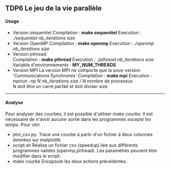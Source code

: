 ## TDP6 Le jeu de la vie parallèle                                                                  
#### Usage

* Version séquentiel
    Compilation : **make sequentiel**
    Execution : *./sequentiel nb_iterations size*
* Version OpenMP
    Compilation : **make openmp**
    Execution : *./openmp nb_iterations size*
* Version pthread                          
    Compilation : **make pthread**
    Execution : *./pthread nb_iterations size* 
    Variable d'environnements : **MY_NUM_THREADS** 
* Version MPI 
    La version MPI ne comporte que la sous-version 'Communications Synchrones'
     Compilation : **make mpi**
    Execution : *mpirun -np N nb_iterations size* / N nombre de processus  
    N doit être un carré parfait et doit diviser size
------------

#### Analyse
Pour analyser des courbes, il est possible d'utiliser *make courbe*. Il est nécessaire de n'avoir aucune sortie dans les programmes *excepté les temps*. Pour véri
* plot_csv.py:
    Trace une courbe à partir d'un fichier à deux colonnes données sur matplotlib
* script.sh
    Réalise un fichier csv (speedup) liée aux différents programmes valides (openmp,phtread). Les paramètres peuvent être modifier dans le script. 
* make courbe
    Encapsule les deux actions précédentes.
